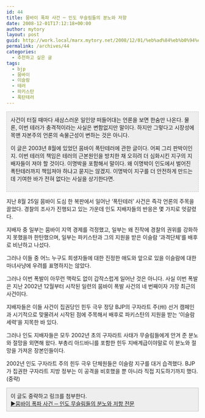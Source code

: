 ```yaml
---
id: 44
title: 뭄바이 폭파 사건 ─ 인도 무슬림들의 분노와 저항
date: 2008-12-01T17:12:18+00:00
author: mytory
layout: post
guid: http://work.local/marx.mytory.net/2008/12/01/%eb%ad%84%eb%b0%94%ec%9d%b4-%ed%8f%ad%ed%8c%8c-%ec%82%ac%ea%b1%b4-%e2%94%80-%ec%9d%b8%eb%8f%84-%eb%ac%b4%ec%8a%ac%eb%a6%bc%eb%93%a4%ec%9d%98-%eb%b6%84%eb%85%b8%ec%99%80-%ec%a0%80%ed%95%ad/
permalink: /archives/44
categories:
  - 추천하고 싶은 글
tags:
  - bjp
  - 뭄바이
  - 이슬람
  - 테러
  - 파키스탄
  - 폭탄테러
---
```

<div class="txc-textbox" style="BORDER-RIGHT: #c1c1c1 1px dashed; PADDING-RIGHT: 10px; BORDER-TOP: #c1c1c1 1px dashed; PADDING-LEFT: 10px; PADDING-BOTTOM: 10px; BORDER-LEFT: #c1c1c1 1px dashed; PADDING-TOP: 10px; BORDER-BOTTOM: #c1c1c1 1px dashed; BACKGROUND-COLOR: #eeeeee">
  사건이 터질 때마다 새삼스러운 일인양 떠들어대는 언론을 보면 한숨만 나온다. 물론, 이번 테러가 충격적이라는 사실은 변함없지만 말이다. 하지만 그렇다고 시장성에 목맨 자본주의 언론의 속물근성이 변하는 것은 아니다.</p> 
  
  <p>
    이 글은 2003년 8월에 있었던 뭄바이 폭탄테러에 관한 글이다. 어찌 그리 판박이인지. 이번 테러의 책임은 테러의 근본원인을 방치한 채 오히려 더 심화시킨 지구의 지배자들이 져야 할 것이다. 이명박을 포함해서 말이다. 왜 이명박이 인도에서 벌어진 폭탄테러까지 책임져야 하냐고 묻지는 않겠지. 이명박이 지구를 더 안전하게 만드는 데 기여한 바가 전혀 없다는 사실을 상기한다면.
  </p>
</div>

지난 8월 25일 뭄바이 도심 한 복판에서 일어난 ‘폭탄테러’ 사건은 즉각 언론의 주목을 끌었다. 경찰의 조사가 진행되고 있는 가운데 인도 지배자들의 반응은 몇 가지로 엇갈렸다.

지배자 중 일부는 뭄바이 지역 경제를 걱정했고, 일부는 왜 진작에 경찰의 권위를 강화하지 못했을까 한탄했으며, 일부는 파키스탄과 그의 지원을 받은 이슬람 ‘과격단체’를 배후로 비난하고 나섰다.

그러나 이들 중 어느 누구도 희생자들에 대한 진정한 애도와 앞으로 있을 이슬람에 대한 마녀사냥에 우려를 표명하지는 않았다.

그러나 이번 폭발이 아무런 맥락도 없이 갑작스럽게 일어난 것은 아니다. 사실 이번 폭발은 지난 2002년 12월부터 시작된 일련의 뭄바이 폭발 사건의 네 번째이자 가장 최근의 사건이다.

지배자들은 이들 사건이 집권당인 힌두 극우 정당 BJP의 구자라트 주(州) 선거 캠페인과 시기적으로 맞물려서 시작된 점에 주목해서 배후로 파키스탄의 지원을 받는 ‘이슬람 세력’을 지목한 바 있다.

그러나 인도 지배자들은 모두 2002년 초의 구자라트 사태가 무슬림들에게 안겨 준 분노와 절망을 외면해 왔다. 부총리 아드바니를 포함한 힌두 지배계급이야말로 이 분노와 절망을 가져온 장본인들이다.

2002년 인도 구자라트 주의 힌두 극우 단체원들은 이슬람 지구를 대거 습격했다. BJP가 집권한 구자라트 지방 정부는 이 공격을 비호했을 뿐 아니라 직접 지도하기까지 했다. (중략)

<div class="txc-textbox" style="BORDER-RIGHT: #c1c1c1 1px solid; PADDING-RIGHT: 10px; BORDER-TOP: #c1c1c1 1px solid; PADDING-LEFT: 10px; PADDING-BOTTOM: 10px; BORDER-LEFT: #c1c1c1 1px solid; PADDING-TOP: 10px; BORDER-BOTTOM: #c1c1c1 1px solid; BACKGROUND-COLOR: #eeeeee">
  이 글도 중략하고 링크를 첨부한다.<br /> <a href="http://www.wspaper.org/0_view.php?urn=urn:newsml:counterfire.or.kr:20040629T000000%2b0900:d14-264:1U" target="_blank">▶뭄바이 폭파 사건 ─ 인도 무슬림들의 분노와 저항 전문</a>
</div>